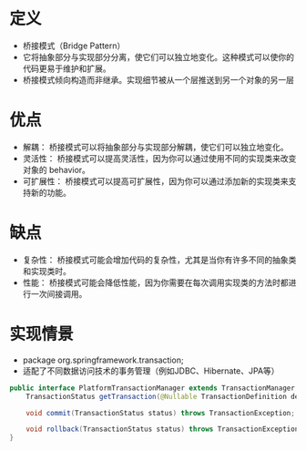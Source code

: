 # 定义
+ 桥接模式（Bridge Pattern）
+ 它将抽象部分与实现部分分离，使它们可以独立地变化。这种模式可以使你的代码更易于维护和扩展。
+ 桥接模式倾向构造而非继承。实现细节被从一个层推送到另一个对象的另一层

# 优点
+ 解耦： 桥接模式可以将抽象部分与实现部分解耦，使它们可以独立地变化。
+ 灵活性： 桥接模式可以提高灵活性，因为你可以通过使用不同的实现类来改变对象的 behavior。
+ 可扩展性： 桥接模式可以提高可扩展性，因为你可以通过添加新的实现类来支持新的功能。

# 缺点
+ 复杂性： 桥接模式可能会增加代码的复杂性，尤其是当你有许多不同的抽象类和实现类时。
+ 性能： 桥接模式可能会降低性能，因为你需要在每次调用实现类的方法时都进行一次间接调用。

# 实现情景
+ package org.springframework.transaction;
+ 适配了不同数据访问技术的事务管理（例如JDBC、Hibernate、JPA等）
```java
public interface PlatformTransactionManager extends TransactionManager {
    TransactionStatus getTransaction(@Nullable TransactionDefinition definition) throws TransactionException;

    void commit(TransactionStatus status) throws TransactionException;

    void rollback(TransactionStatus status) throws TransactionException;
}
```